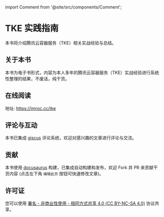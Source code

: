 import Comment from '@site/src/components/Comment';

# TKE 实践指南

本书将介绍腾讯云容器服务（TKE）相关实战经验与总结。

## 关于本书

本书为电子书形式，内容为本人多年的腾讯云容器服务（TKE）实战经验进行系统性整理的结果，不废话，纯干货。

## 在线阅读

地址: https://imroc.cc/tke

## 评论与互动

本书已集成 [giscus](https://giscus.app/zh-CN) 评论系统，欢迎对感兴趣的文章进行评论与交流。

## 贡献

本书使用 [docusaurus](https://docusaurus.io/) 构建，已集成自动构建和发布，欢迎 Fork 并 PR 来贡献干货内容 (点击左下角 `编辑此页` 按钮可快速修改文章)。

## 许可证

您可以使用 [署名 - 非商业性使用 - 相同方式共享 4.0 (CC BY-NC-SA 4.0)](https://creativecommons.org/licenses/by-nc-sa/4.0/deed.zh) 协议共享。

<Comment/>
